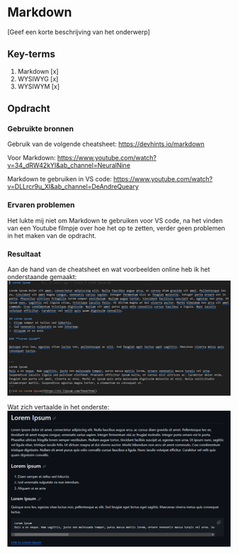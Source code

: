 # Markdown
[Geef een korte beschrijving van het onderwerp]

## Key-terms
1. Markdown [x]
2. WYSIWYG [x]
3. WYSIWYM [x]


## Opdracht
### Gebruikte bronnen

Gebruik van de volgende cheatsheet: https://devhints.io/markdown 

Voor Markdown: https://www.youtube.com/watch?v=34_dRW42kYI&ab_channel=NeuralNine

Markdown te gebruiken in VS code: https://www.youtube.com/watch?v=DLLrcr9u_XI&ab_channel=DeAndreQueary 

### Ervaren problemen
Het lukte mij niet om Markdown te gebruiken voor VS code, na het vinden van een Youtube filmpje over hoe het op te zetten, verder geen problemen in het maken van de opdracht. 

### Resultaat
Aan de hand van de cheatsheet en wat voorbeelden online heb ik het onderstaande gemaakt:
![Alt text](Screenshots/image-4.png)

Wat zich vertaalde in het onderste:
![Alt text](Screenshots/image-3.png)

